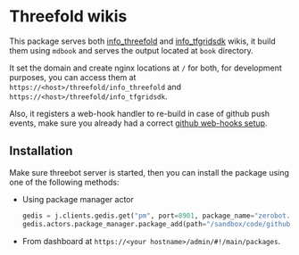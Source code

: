 # Threefold wikis

This package serves both [info_threefold](https://github.com/threefoldfoundation/info_threefold) and [info_tfgridsdk](https://github.com/threefoldfoundation/info_tfgridsdk) wikis, it build them using `mdbook` and serves the output located at `book` directory.

It set the domain and create nginx locations at `/` for both, for development purposes, you can access them at `https://<host>/threefold/info_threefold` and `https://<host>/threefold/info_tfgridsdk`.

Also, it registers a web-hook handler to re-build in case of github push events, make sure you already had a correct [github web-hooks setup](https://github.com/threefoldtech/jumpscaleX_threebot/tree/unstable/ThreeBotPackages/zerobot/webhooks/wiki).

## Installation

Make sure threebot server is started, then you can install the package using one of the following methods:
- Using package manager actor

    ```python
    gedis = j.clients.gedis.get("pm", port=8901, package_name="zerobot.admin")
    gedis.actors.package_manager.package_add(path="/sandbox/code/github/threefoldtech/jumpscaleX_threebot/ThreeBotPackages/threefold/wikis")
    ```

- From dashboard at `https://<your hostname>/admin/#!/main/packages`.
